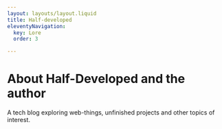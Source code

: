 ```yaml
---
layout: layouts/layout.liquid
title: Half-developed
eleventyNavigation:
  key: Lore
  order: 3

---
```


# About Half-Developed and the author

A tech blog exploring web-things, unfinished projects and other topics of interest.